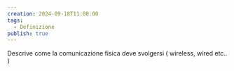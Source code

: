 ```yaml
---
creation: 2024-09-18T11:08:00
tags:
  - Definizione
publish: true
---
```

Descrive come la comunicazione fisica deve svolgersi ( wireless, wired etc.. )